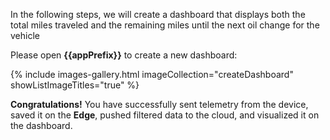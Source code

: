 In the following steps, we will create a dashboard that displays both the total miles traveled and the remaining miles until the next oil change for the vehicle

Please open **{{appPrefix}}** to create a new dashboard:

{% include images-gallery.html imageCollection="createDashboard" showListImageTitles="true" %}

**Congratulations!** You have successfully sent telemetry from the device, saved it on the **Edge**, pushed filtered data to the cloud, and visualized it on the dashboard.